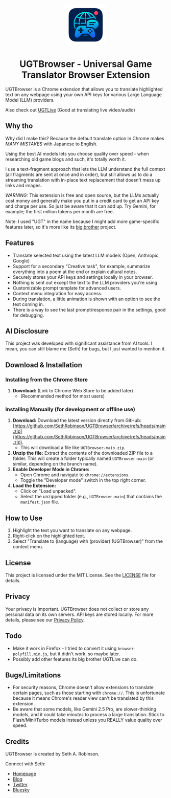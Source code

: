 <div align="center">
  <img src="icon.png" alt="UGTBrowser Icon" width="128"/>
</div>

<div align="center">

# UGTBrowser - Universal Game Translator Browser Extension

</div>
UGTBrowser is a Chrome extension that allows you to translate highlighted text on any webpage using your own API keys for various Large Language Model (LLM) providers.

Also check out [UGTLive](https://github.com/SethRobinson/UGTLive) (Good at translating live video/audio)

## Why tho

Why did I make this? Because the default translate option in Chrome makes *MANY MISTAKES* with Japanese to English.

Using the best AI models lets you choose quality over speed - when researching old game blogs and such, it's totally worth it.

I use a text-fragment approach that lets the LLM understand the full context (all fragments are sent at once and in order), but still allows us to do a streaming translation with in-place text replacement that doesn't mess up links and images.

*WARNING:* This extension is free and open source, but the LLMs actually cost money and generally make you put in a credit card to get an API key and charge per use.  So just be aware that it can add up.  Try Gemini, for example; the first million tokens per month are free.

Note:  I used "UGT" in the name because I might add more game-specific features later, so it's more like its [big brother](https://github.com/SethRobinson/UGTLive) project.

## Features

*   Translate selected text using the latest LLM models (Open, Anthropic, Google)
* Support for a secondary "Creative task", for example, summarize everything into a poem at the end or explain cultural notes.
*   Securely stores your API keys and settings locally in your browser.  
*   Nothing is sent out except the text to the LLM providers you're using.
*   Customizable prompt template for advanced users.
*   Context menu integration for easy access.
*   During translation, a little animation is shown with an option to see the text coming in.
*   There is a way to see the last prompt/response pair in the settings, good for debugging.


## AI Disclosure

This project was developed with significant assistance from AI tools.  I mean, you can still blame me (Seth) for bugs, but I just wanted to mention it.

## Download & Installation

### Installing from the Chrome Store

1.  **Download:** (Link to Chrome Web Store to be added later)
    *   (Recommended method for most users)

### Installing Manually (for development or offline use)

1.  **Download:** Download the latest version directly from GitHub: [https://github.com/SethRobinson/UGTBrowser/archive/refs/heads/main.zip](https://github.com/SethRobinson/UGTBrowser/archive/refs/heads/main.zip).
    *   This will download a file like `UGTBrowser-main.zip`.
2.  **Unzip the file:** Extract the contents of the downloaded ZIP file to a folder. This will create a folder typically named `UGTBrowser-main` (or similar, depending on the branch name).
3.  **Enable Developer Mode in Chrome:**
    *   Open Chrome and navigate to `chrome://extensions`.
    *   Toggle the "Developer mode" switch in the top right corner.
4.  **Load the Extension:**
    *   Click on "Load unpacked".
    *   Select the unzipped folder (e.g., `UGTBrowser-main`) that contains the `manifest.json` file.

## How to Use

1.  Highlight the text you want to translate on any webpage.
2.  Right-click on the highlighted text.
3.  Select "Translate to (language) with (provider) (UGTBrowser)" from the context menu.

## License

This project is licensed under the MIT License. See the [LICENSE](LICENSE) file for details.

## Privacy

Your privacy is important. UGTBrowser does not collect or store any personal data on its own servers. API keys are stored locally. For more details, please see our [Privacy Policy](privacy_policy.md).

## Todo

* Make it work in Firefox - I tried to convert it using `browser-polyfill.min.js`, but it didn't work, so maybe later.
* Possibly add other features its big brother UGTLive can do.

## Bugs/Limitations

* For security reasons, Chrome doesn't allow extensions to translate certain pages, such as those starting with `chrome://`. This is unfortunate because it means Chrome's reader view can't be translated by this extension.
* Be aware that some models, like Gemini 2.5 Pro, are slower-thinking models, and it could take *minutes* to process a large translation.  Stick to Flash/Mini/Turbo models instead unless you REALLY value quality over speed.

## Credits

UGTBrowser is created by Seth A. Robinson.

Connect with Seth:

*   [Homepage](https://www.rtsoft.com/)
*   [Blog](https://www.codedojo.com/)
*   [Twitter](https://twitter.com/rtsoft)
*   [Bluesky](https://bsky.app/profile/rtsoft.com) 